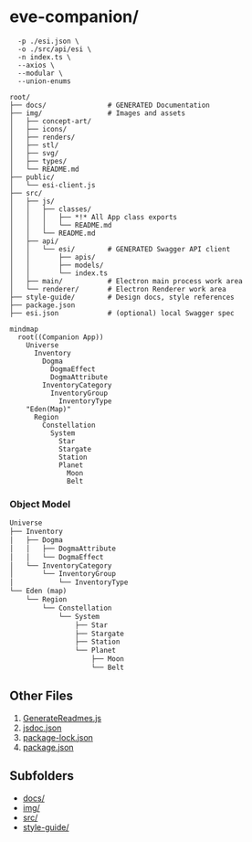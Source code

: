 # eve-companion/

```txtnpx swagger-typescript-api \
  -p ./esi.json \
  -o ./src/api/esi \
  -n index.ts \
  --axios \
  --modular \
  --union-enums

root/
├── docs/               # GENERATED Documentation
├── img/                # Images and assets
│   ├── concept-art/
│   ├── icons/
│   ├── renders/
│   ├── stl/
│   ├── svg/
│   ├── types/
│   └── README.md
├── public/
│   └── esi-client.js
├── src/
│   ├── js/
│   │   ├── classes/
│   │   │   ├── *!* All App class exports
│   │   │   └── README.md
│   │   └── README.md
│   ├── api/
│   │   └── esi/        # GENERATED Swagger API client
│   │       ├── apis/
│   │       ├── models/
│   │       └── index.ts
│   ├── main/           # Electron main process work area
│   └── renderer/       # Electron Renderer work area
├── style-guide/        # Design docs, style references
├── package.json
├── esi.json            # (optional) local Swagger spec
```

```mermaid
mindmap
  root((Companion App))
    Universe
      Inventory
        Dogma
          DogmaEffect
          DogmaAttribute
        InventoryCategory
          InventoryGroup
            InventoryType
    "Eden(Map)"
      Region
        Constellation
          System
            Star
            Stargate
            Station
            Planet
              Moon
              Belt

```

### Object Model

```txt
Universe
├── Inventory
│   ├── Dogma
│   │   ├── DogmaAttribute
│   │   └── DogmaEffect
│   └── InventoryCategory
│       └── InventoryGroup
│           └── InventoryType
└── Eden (map)
    └── Region
        └── Constellation
            └── System
                ├── Star
                ├── Stargate
                ├── Station
                └── Planet
                    ├── Moon
                    └── Belt
```

## Other Files
1. [GenerateReadmes.js](./GenerateReadmes.js)
2. [jsdoc.json](./jsdoc.json)
3. [package-lock.json](./package-lock.json)
4. [package.json](./package.json)

## Subfolders
- [docs/](./docs/README.md)
- [img/](./img/README.md)
- [src/](./src/README.md)
- [style-guide/](./style-guide/README.md)
